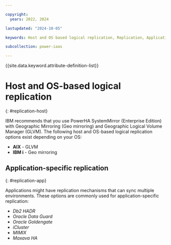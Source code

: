 ```yaml
---

copyright:
  years: 2022, 2024

lastupdated: "2024-10-05"

keywords: Host and OS based logical replication, Replication, Application specific replication, 

subcollection: power-iaas

---
```


{{site.data.keyword.attribute-definition-list}}

# Host and OS-based logical replication
{: #replication-host}

IBM recommends that you use PowerHA SystemMirror (Enterprise Edition) with Geographic Mirroring (Geo mirroring) and Geographic Logical Volume Manager (GLVM). The following host and OS-based logical replication options exist depending on your OS:

- **AIX** - GLVM
- **IBM i** - Geo mirroring

## Application-specific replication
{: #replication-app}

Applications might have replication mechanisms that can sync multiple environments. These options are commonly used for application-specific replication:

- *Db2 HADR*
- *Oracle Data Guard*
- *Oracle Goldengate*
- *iCluster*
- *MIMIX*
- *Maxava HA*


